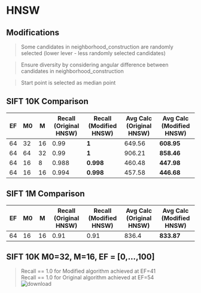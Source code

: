 # HNSW

## Modifications
> Some candidates in neighborhood_construction are randomly selected (lower lever - less randomly selected candidates) <br>

> Ensure diversity by considering angular difference between candidates in neighborhood_construction <br>

> Start point is selected as median point

## SIFT 10K Comparison

| EF  | M0  | M   | Recall (Original HNSW) | Recall (Modified HNSW) | Avg Calc (Original HNSW) | Avg Calc (Modified HNSW) |
| --- | --- | --- | ---------------------- | ---------------------- | ------------------------ | ------------------------ |
| 64  | 32  | 16  | 0.99                   | **1**                  | 649.56                   | **608.95**               |
| 64  | 64  | 32  | 0.99                   | **1**                  | 906.21                   | **858.46**               |
| 64  | 16  | 8   | 0.988                  | **0.998**              | 460.48                   | **447.98**               |
| 64  | 16  | 16  | 0.994                  | **0.998**              | 457.58                   | **446.68**               |

## SIFT 1M Comparison

| EF  | M0  | M   | Recall (Original HNSW) | Recall (Modified HNSW) | Avg Calc (Original HNSW) | Avg Calc (Modified HNSW) |
| --- | --- | --- | ---------------------- | ---------------------- | ------------------------ | ------------------------ |
| 64  | 16  | 16  | 0.91                   | 0.91                   | 836.4                    | **833.87**               |

## SIFT 10K M0=32, M=16, EF = [0,...,100]
> Recall == 1.0 for Modified algorithm achieved at EF=41 <br>
> Recall == 1.0 for Original algorithm achieved at EF=54 <br>
![download](https://github.com/user-attachments/assets/cd4e0f52-426e-4e3b-ab28-3362dc639240)

